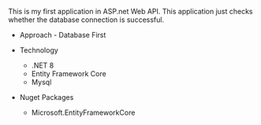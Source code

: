 This is my first application in ASP.net Web API.
This application just checks whether the database connection is successful. 

- Approach - Database First

- Technology 
  - .NET 8
  - Entity Framework Core
  - Mysql

- Nuget Packages
  - Microsoft.EntityFrameworkCore

